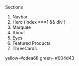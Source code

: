 Sections 
1. Navbar
2. Hero {index ===1 && div }
3. Marquee
4. About
5. Eyes
6. Featured Products
7. ThreeCards


yellow-#cdea68
green- #004d43